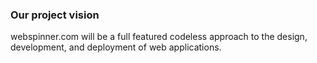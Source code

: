 ### Our project vision

webspinner.com will be a full featured codeless approach to the design, development, and deployment of web applications.


